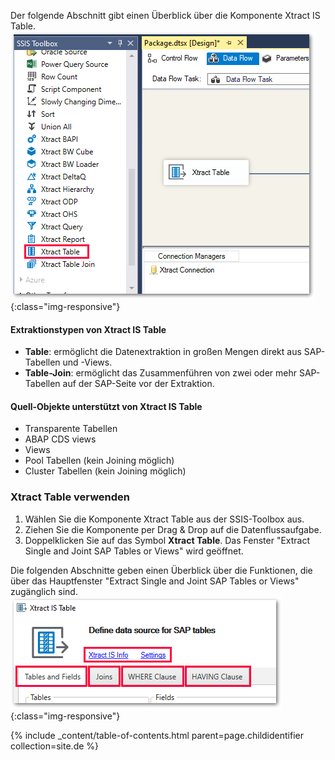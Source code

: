 
Der folgende Abschnitt gibt einen Überblick über die Komponente Xtract IS Table. 
![XIS_Table_overview](/img/content/xis/xis_table_overview.png){:class="img-responsive"}

#### Extraktionstypen von Xtract IS Table

- **Table**: ermöglicht die Datenextraktion in großen Mengen direkt aus SAP-Tabellen und -Views.<br>
- **Table-Join**: ermöglicht das Zusammenführen von zwei oder mehr SAP-Tabellen auf der SAP-Seite vor der Extraktion.<br>

#### Quell-Objekte unterstützt von Xtract IS Table

- Transparente Tabellen
- ABAP CDS views
- Views
- Pool Tabellen (kein Joining möglich)
- Cluster Tabellen (kein Joining möglich)

### Xtract Table verwenden
1. Wählen Sie die Komponente Xtract Table aus der SSIS-Toolbox aus. 
2. Ziehen Sie die Komponente per Drag & Drop auf die Datenflussaufgabe. 
3. Doppelklicken Sie auf das Symbol **Xtract Table**. Das Fenster "Extract Single and Joint SAP Tables or Views" wird geöffnet.

Die folgenden Abschnitte geben einen Überblick über die Funktionen, die über das Hauptfenster "Extract Single and Joint SAP Tables or Views" zugänglich sind.
![Table_define_source](/img/content/xis/table_define_data_source_window.png){:class="img-responsive"}

{% include _content/table-of-contents.html parent=page.childidentifier collection=site.de %}